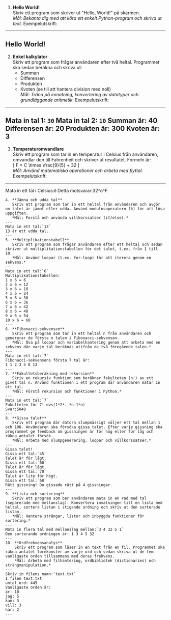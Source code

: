 1. **Hello World!**  
   Skriv ett program som skriver ut "Hello, World!" på skärmen.  
   *Mål: Bekanta dig med att köra ett enkelt Python-program och skriva ut text.*
   Exempelutskrift:
---
   Hello World!
---
2. **Enkel kalkylator**  
   Skriv ett program som frågar användaren efter två heltal. Programmet ska sedan beräkna och skriva ut:  
   - Summan  
   - Differensen  
   - Produkten  
   - Kvoten (se till att hantera division med noll)  
   *Mål: Träna på inmatning, konvertering av datatyper och grundläggande aritmetik.*
   Exempelutskrift:
---
   Mata in tal 1: `30`
   Mata in tal 2: `10`
   Summan är: 40
   Differensen är: 20
   Produkten är: 300
   Kvoten är: 3
---
3. **Temperaturomvandlare**  
   Skriv ett program som tar in en temperatur i Celsius från användaren, omvandlar den till Fahrenheit och skriver ut resultatet. Formeln är:  
   \[
   F = C \times \frac{9}{5} + 32
   \]  
   *Mål: Använd matematiska operationer och arbeta med flyttal.*
   Exempelutskrift:
---
Mata in ett tal i Celsius:`0`
Detta motsvarar:32^o^F
```
4. **Jämna och udda tal**  
   Skriv ett program som tar in ett heltal från användaren och avgör om talet är jämnt eller udda. Använd modulusoperatorn (%) för att lösa uppgiften.  
   *Mål: Förstå och använda villkorssatser (if/else).*
---
Mata in ett tal:`13`
13 är ett udda tal.
---
5. **Multiplikationstabell**  
   Skriv ett program som frågar användaren efter ett heltal och sedan skriver ut multiplikationstabellen för det talet, t.ex. från 1 till 10.  
   *Mål: Använd loopar (t.ex. for-loop) för att iterera genom en sekvens.*
---
Mata in ett tal:`6`
Multiplikationstabellen:
1 x 6 = 6
2 x 6 = 12
3 x 6 = 18
4 x 6 = 24
5 x 6 = 30
6 x 6 = 36
7 x 6 = 42
8 x 6 = 48
9 x 6 = 54
10 x 6 = 60
---
6. **Fibonacci-sekvensen**  
   Skriv ett program som tar in ett heltal n från användaren och genererar de första n talen i Fibonacci-sekvensen.  
   *Mål: Öva på loopar och variabelhantering genom att arbeta med en sekvens där varje tal beräknas utifrån de två föregående talen.*
---
Mata in ett tal:`7`
Fibonacci-sekvensens första 7 tal är:
1 1 2 3 5 8 13
---
7. **Fakultetsberäkning med rekursion**  
   Skriv en rekursiv funktion som beräknar fakulteten (n!) av ett givet tal n. Använd funktionen i ett program där användaren matar in ett tal.  
   *Mål: Förstå rekursion och funktioner i Python.*
---
Mata in ett tal:`7`
Fakulteten för 7! dvs(1*2*..*n-1*n)
Svar:5040
---
8. **Gissa talet**  
   Skriv ett program där datorn slumpmässigt väljer ett tal mellan 1 och 100. Användaren ska försöka gissa talet. Efter varje gissning ska programmet ge feedback om gissningen är för hög eller för låg och räkna antalet försök.  
   *Mål: Arbeta med slumpgenerering, loopar och villkorssatser.*
---
Gissa talet!
Gissa ett tal:`45`
Talet är för lågt.
Gissa ett tal:`60`
Talet är för lågt.
Gissa ett tal:`70`
Talet är lite för högt.
Gissa ett tal:`68`
Rätt gissning! Du gissade rätt på 4 gissningar. 
---
9. **Lista och sortering**  
   Skriv ett program som ber användaren mata in en rad med tal (separerade med mellanslag). Konvertera inmatningen till en lista med heltal, sortera listan i stigande ordning och skriv ut den sorterade listan.  
   *Mål: Hantera strängar, listor och inbyggda funktioner för sortering.*
---
Mata in flera tal med mellanslag mellan:`3 4 32 5 1`
Den sorterande ordningen är: 1 3 4 5 32
---
10. **Ordfrekvensanalys**  
    Skriv ett program som läser in en text från en fil. Programmet ska räkna antalet förekomster av varje ord och sedan skriva ut de fem vanligaste orden tillsammans med deras frekvens.  
    *Mål: Arbeta med filhantering, ordbibliotek (dictionaries) och strängmanipulation.*
---
Skriv in filens namn:`text.txt`
I filen text.txt
antal ord: 445
Vanligaste orden är:
är: 10
jag: 5
kan: 3
vill: 3
har: 2
---